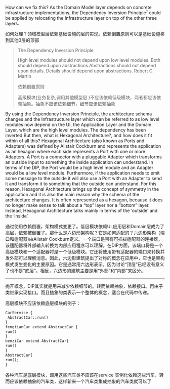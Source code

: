 How can we fix this? As the Domain Model layer depends on concrete infrastructure implementations, the Dependency Inversion Principle⁷ could be applied by relocating the Infrastructure layer on top of the other three layers.

如何处理？领域模型层依赖基础设施的层的实现。依赖倒置原则可以是基础设施移到其他3层的顶部

> The Dependency Inversion Principle
>
> High level modules should not depend upon low level modules. Both should depend upon abstractions.Abstractions should not depend upon details. Details should depend upon abstractions.  Robert C. Martin
>
> 依赖倒置原则
>
> 高级模块\(业务复杂,调用其他模型层 \)不应该依赖低级模块，两者都应该依赖抽象。抽象不应该依赖细节，细节应该依赖抽象

By using the Dependency Inversion Principle, the architecture schema changes and the Infrastructure layer which can be referred to as low level modules now depend on the UI, the Application Layer and the Domain Layer, which are the high level modules. The dependency has been inverted.But then, what is Hexagonal Architecture?, and how does it fit within of all this? Hexagonal Architecture \(also known as Ports and Adapters\) was defined by Alistair Cockburn and represents the application as an hexagon where each side represents a Port with one or more Adapters. A Port is a connector with a pluggable Adapter which transforms an outside input to something the inside application can understand. In terms of the DIP, the Port would be a high level module and an Adapter would be a low level module. Furthermore, if the application needs to emit some message to the outside it will also use a Port with an Adapter to send it and transform it to something that the outside can understand. For this reason, Hexagonal Architecture brings up the concept of symmetry in the application and it is also the main reason why the schema of the architecture changes. It is often represented as a hexagon, because it does no longer make sense to talk about a “top” layer nor a “bottom” layer. Instead, Hexagonal Architecture talks mainly in terms of the ‘outside’ and the ‘inside’.

通过使用依赖倒置，架构模式变更了。低层模块依赖UI,应用层和Domain层成为了高层，依赖被倒置了。那什么是六边形架构呢？它是如何适配的？六边形架构（端口和适配器\)由Alistair Cockburn定义。一个端口是带有可插拔适配器的连接器，该适配器将外部输入转换为内部应用程序可以理解。在DIP方面，该端口将是一个高级模块和一个适配器将是一个低级模块。它还将使用带有适配器的端口来转换并发外部可以理解消息。因此，六边形建筑提出了对称的概念在应用中，它也是架构模式发生变化的主要原因。它是通常用六边形表示，因为讨论“顶层”已经没有意义了也不是“底层”。相反，六边形的建筑主要是用“外部”和“内部”来区分。

---

抛开概念，DIP其实就是用来减少依赖细节的。转而依赖抽象，依赖接口。再由子类继承实现接口。而且抽象的类表示一个整体的概念，适合在代码中传递。

高层模块不应该依赖底层模块的例子：

```php
CarService {
 AbstractCar::run()
}
fengtianCar extend AbstractCar {
run()
}
benziCar extend AbstractCar{
run()
}
AbstractCar{
run();
}
```

各种汽车是底层模块，调用这些汽车类不应该在service 实例化依赖这些汽车，转而应该依赖抽象的汽车类，这样新来一个汽车类集成抽象的汽车类就可以了

